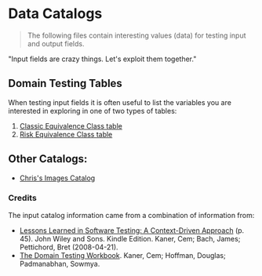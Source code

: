 # Data Catalogs

> The following files contain interesting values \(data\) for testing input and output fields.

"Input fields are crazy things. Let's exploit them together."

## Domain Testing Tables

When testing input fields it is often useful to list the variables you are interested in exploring in one of two types of tables:

1. [Classic Equivalence Class table](https://www.dropbox.com/s/eeboxpg00qnocof/Classical%20Boundary%3AEquivalence%20Table%20Template.xltx?dl=0)
2. [Risk Equivalence Class table](https://www.dropbox.com/s/mbyvz8yot4jf37b/Risk%20%3A%20Equivalence%20Table%20Template.xltx?dl=0)

## Other Catalogs:

* [Chris's Images Catalog](https://github.com/ckenst/images_catalog)

### Credits

The input catalog information came from a combination of information from:

* [Lessons Learned in Software Testing: A Context-Driven Approach](http://www.amazon.com/Lessons-Learned-Software-Testing-Context-Driven-ebook/dp/B000S1LVBS/) \(p. 45\). John Wiley and Sons. Kindle Edition. Kaner, Cem; Bach, James; Pettichord, Bret \(2008-04-21\).
* [The Domain Testing Workbook](https://www.amazon.com/dp/B00GU2QEV6/ref=dp-kindle-redirect?_encoding=UTF8&btkr=1). Kaner, Cem; Hoffman, Douglas; Padmanabhan, Sowmya.

